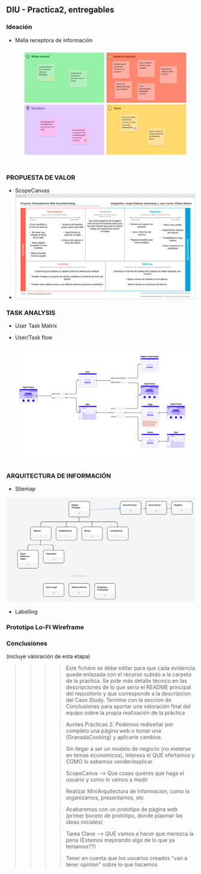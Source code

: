 ## DIU - Practica2, entregables

### Ideación 
* Malla receptora de información 
![Malla receptora de informacion](feedbackCaptureGrid.png)


### PROPUESTA DE VALOR
* ScopeCanvas
* ![Scope Canvas](ScopeCanvas.png)


### TASK ANALYSIS

* User Task Matrix 
* User/Task flow

  ![Task Analysis](TaskAnalysis.png)


### ARQUITECTURA DE INFORMACIÓN

* Sitemap

![Sitemap](sitemap.png)
  
* Labelling 


### Prototipo Lo-FI Wireframe 


### Conclusiones  
(incluye valoración de esta etapa)


>>>> Este fichero se debe editar para que cada evidencia quede enlazada con el recurso subido a la carpeta de la practica. Se pide más detalle técnico en las descripciones de lo que sería el README principal del repositorio y que corresponde a la descripcion del Case Study.
>>>> Termine con la seccion de Conclusiones para aportar una valoración final del equipo sobre la propia realización de la práctica
>>>>
>>>> Auntes Prácticas 2:
>>>> Podemos rediseñar por completo una página web o tomar una (GranadaCooking) y aplicarle cambios
>>>> 
>>>> Sin llegar a ser un modelo de negocio (no meterse en temas economicos), interesa el QUE ofertamos y COMO lo sabemos vender/explicar
>>>> 
>>>> ScopeCanva --> Que cosas quieres que haga el usuario y como lo vamos a medir
>>>>
>>>> Realizar MiniArquitectura de Informacion, como la organizamos, presentamos, etc
>>>> 
>>>> Acabaremos con un prototipo de página web (primer boceto de prototipo, donde plasmar las ideas iniciales)
>>>> 
>>>> Tarea Clave --> QUE vamos a hacer que merezca la pena (Estamos mejorando algo de lo que ya teniamos??)
>>>> 
>>>> Tener en cuenta que los usuarios creados "van a tener opinion" sobre lo que hacemos
>>>> 

